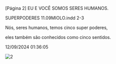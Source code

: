 [Página 2]
EU E VOCÊ SOMOS SERES HUMANOS.

SUPERPODERES 11.09MIOLO.indd 2-3

Nós, seres humanos,
temos cinco
super poderes,

eles também são conhecidos
como cinco sentidos.

12/09/2024 01:36:05

![2](./img/page_2-01.jpg)
